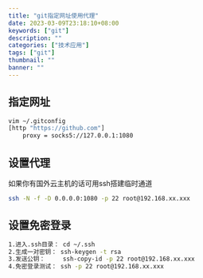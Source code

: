 ```yaml
---
title: "git指定网址使用代理"
date: 2023-03-09T23:18:10+08:00
keywords: ["git"]
description: ""
categories: ["技术应用"]
tags: ["git"]
thumbnail: ""
banner: ""
---
```

## 指定网址
```bash
vim ~/.gitconfig
[http "https://github.com"]
    proxy = socks5://127.0.0.1:1080
```
## 设置代理
如果你有国外云主机的话可用ssh搭建临时通道
```bash
ssh -N -f -D 0.0.0.0:1080 -p 22 root@192.168.xx.xxx
```
## 设置免密登录
```bash
1.进入.ssh目录： cd ~/.ssh
2.生成一对密钥： ssh-keygen -t rsa
3.发送公钥：     ssh-copy-id -p 22 root@192.168.xx.xxx
4.免密登录测试： ssh -p 22 root@192.168.xx.xxx
```